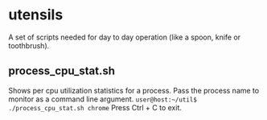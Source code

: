 # utensils
A set of scripts needed for day to day operation (like a spoon, knife or
toothbrush).

## process_cpu_stat.sh
Shows per cpu utilization statistics for a process. Pass the process name to
monitor as a command line argument.
``
user@host:~/util$ ./process_cpu_stat.sh chrome
``
Press Ctrl + C to exit.
